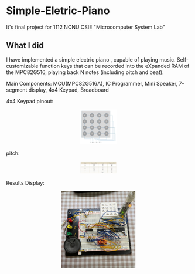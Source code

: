 # Simple-Eletric-Piano
It's final project for 1112 NCNU CSIE "Microcomputer System Lab"

## What I did
I have implemented a simple electric piano , capable of playing music. Self-customizable function keys that can be recorded into the eXpanded RAM of the MPC82G516, playing back N notes (including pitch and beat).

Main Components:
MCU(MPC82G516A), IC Programmer, Mini Speaker, 7-segment display, 4x4 Keypad, Breadboard

4x4 Keypad pinout:
</br>

<div align=center>
<img src="./doc/keypad.png" width="20%" height="20%" />
</div>

pitch:
</br>

<div align=center>
<img src="./doc/pitch.png" width="20%" height="20%" />
</div>

Results Display:
</br>

<div align=center>
<img src="./doc/result.jpg" width="40%" height="40%" />
</div>

